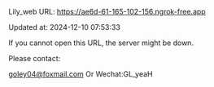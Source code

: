 Lily_web URL: https://ae6d-61-165-102-156.ngrok-free.app

Updated at: 2024-12-10 07:53:33

If you cannot open this URL, the server might be down.

Please contact: 

goley04@foxmail.com Or Wechat:GL_yeaH